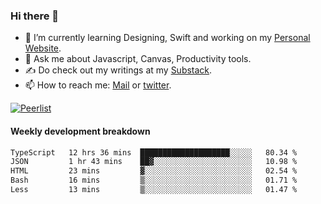 ### Hi there 👋

- 🌱 I’m currently learning Designing, Swift and working on my [Personal Website](https://kvaishak.com/).
- 💬 Ask me about Javascript, Canvas,  Productivity tools. 
- :writing_hand: Do check out my writings at my [Substack](https://kvaishak.substack.com/).
- 📫 How to reach me: [Mail](mailto:vaishak.kaippanchery@gmail.com) or [twitter](https://twitter.com/kvaishack).

[![Peerlist](https://github-readme-badge.peerlist.io/api/vaishak)](https://peerlist.io/vaishak)

#### Weekly development breakdown

<!--START_SECTION:waka-->

```txt
TypeScript   12 hrs 36 mins  ████████████████████░░░░░   80.34 %
JSON         1 hr 43 mins    ██▓░░░░░░░░░░░░░░░░░░░░░░   10.98 %
HTML         23 mins         ▓░░░░░░░░░░░░░░░░░░░░░░░░   02.54 %
Bash         16 mins         ▒░░░░░░░░░░░░░░░░░░░░░░░░   01.71 %
Less         13 mins         ▒░░░░░░░░░░░░░░░░░░░░░░░░   01.47 %
```

<!--END_SECTION:waka-->
